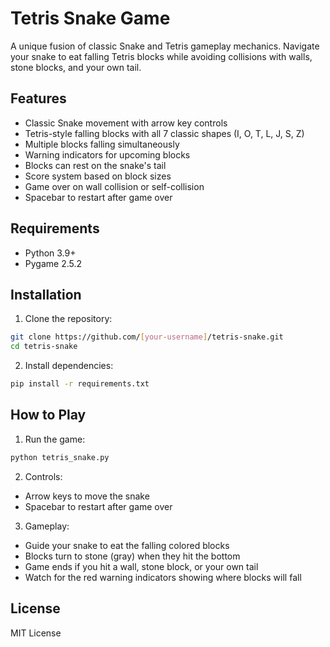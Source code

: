 # Tetris Snake Game

A unique fusion of classic Snake and Tetris gameplay mechanics. Navigate your snake to eat falling Tetris blocks while avoiding collisions with walls, stone blocks, and your own tail.

## Features

- Classic Snake movement with arrow key controls
- Tetris-style falling blocks with all 7 classic shapes (I, O, T, L, J, S, Z)
- Multiple blocks falling simultaneously
- Warning indicators for upcoming blocks
- Blocks can rest on the snake's tail
- Score system based on block sizes
- Game over on wall collision or self-collision
- Spacebar to restart after game over

## Requirements

- Python 3.9+
- Pygame 2.5.2

## Installation

1. Clone the repository:
```bash
git clone https://github.com/[your-username]/tetris-snake.git
cd tetris-snake
```

2. Install dependencies:
```bash
pip install -r requirements.txt
```

## How to Play

1. Run the game:
```bash
python tetris_snake.py
```

2. Controls:
- Arrow keys to move the snake
- Spacebar to restart after game over

3. Gameplay:
- Guide your snake to eat the falling colored blocks
- Blocks turn to stone (gray) when they hit the bottom
- Game ends if you hit a wall, stone block, or your own tail
- Watch for the red warning indicators showing where blocks will fall

## License

MIT License